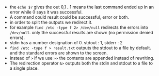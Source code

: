 - the `echo $?` gives the out 0,1 . 1 means the last command ended up in an error while 0 says it was successful.
- A command could result could be successful, error or both.
- in order to split the outputs we redirect it.
- for example `find /etc -type f 2> /dev/null` redirects the errors into `/dev/null`. only the successful results are shown (no permission denied errors).
- stdin has a number designation of 0. stdout : 1, stderr : 2
- `find /etc -type f > result.txt` outputs the stdout to a file by default. and the standard errors are shown to the screen.
- instead of `>` if we use `>>` the contents are appended instead of rewriting.
- The redirection operator `&>` outputs both the stdin and stdout to a file to a single place.